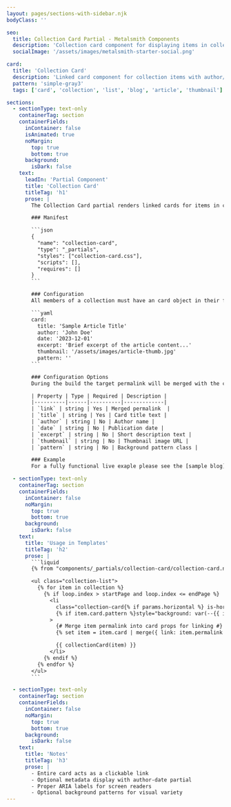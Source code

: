 ```yaml
---
layout: pages/sections-with-sidebar.njk
bodyClass: ''

seo:
  title: Collection Card Partial - Metalsmith Components
  description: 'Collection card component for displaying items in collection lists'
  socialImage: '/assets/images/metalsmith-starter-social.png'

card:
  title: 'Collection Card'
  description: 'Linked card component for collection items with author/date metadata'
  pattern: 'simple-gray3'
  tags: ['card', 'collection', 'list', 'blog', 'article', 'thumbnail']

sections:
  - sectionType: text-only
    containerTag: section
    containerFields:
      inContainer: false
      isAnimated: true
      noMargin:
        top: true
        bottom: true
      background:
        isDark: false
    text:
      leadIn: 'Partial Component'
      title: 'Collection Card'
      titleTag: 'h1'
      prose: |
        The Collection Card partial renders linked cards for items in collection lists. Unlike the manual card component, this always creates a clickable link to the item. It's commonly used in blog lists, article collections, and other content listings.

        ### Manifest

        ```json
        {
          "name": "collection-card",
          "type": "_partials",
          "styles": ["collection-card.css"],
          "scripts": [],
          "requires": []
        }
        ```

        ### Configuration
        All members of a collection must have an card object in their frontmatter.

        ```yaml
        card:
          title: 'Sample Article Title'
          author: 'John Doe'
          date: '2023-12-01'
          excerpt: 'Brief excerpt of the article content...'
          thumbnail: '/assets/images/article-thumb.jpg'
          pattern: ''
        ```

        ### Configuration Options
        During the build the target permalink will be merged with the card object.

        | Property | Type | Required | Description |
        |----------|------|----------|-------------|
        | `link` | string | Yes | Merged permalink  |
        | `title` | string | Yes | Card title text |
        | `author` | string | No | Author name |
        | `date` | string | No | Publication date |
        | `excerpt` | string | No | Short description text |
        | `thumbnail` | string | No | Thumbnail image URL |
        | `pattern` | string | No | Background pattern class |

        ### Example
        For a fully functional live exaple please see the [sample blog](/blog/).

  - sectionType: text-only
    containerTag: section
    containerFields:
      inContainer: false
      noMargin:
        top: true
        bottom: true
      background:
        isDark: false
    text:
      title: 'Usage in Templates'
      titleTag: 'h2'
      prose: |
        ```liquid
        {% from "components/_partials/collection-card/collection-card.njk" import collectionCard %}

        <ul class="collection-list">
          {% for item in collection %}
            {% if loop.index > startPage and loop.index <= endPage %}
              <li
                class="collection-card{% if params.horizontal %} is-horizontal{% endif %}{% if item.card.pattern %} has-pattern{% endif %}"
                {% if item.card.pattern %}style="background: var(--{{ item.card.pattern }})"{% endif %}
              >
                {# Merge item permalink into card props for linking #}
                {% set item = item.card | merge({ link: item.permalink }) %}

                {{ collectionCard(item) }}
              </li>
            {% endif %}
          {% endfor %}
        </ul>
        ```

  - sectionType: text-only
    containerTag: section
    containerFields:
      inContainer: false
      noMargin:
        top: true
        bottom: true
      background:
        isDark: false
    text:
      title: 'Notes'
      titleTag: 'h3'
      prose: |
        - Entire card acts as a clickable link
        - Optional metadata display with author-date partial
        - Proper ARIA labels for screen readers
        - Optional background patterns for visual variety
---
```

